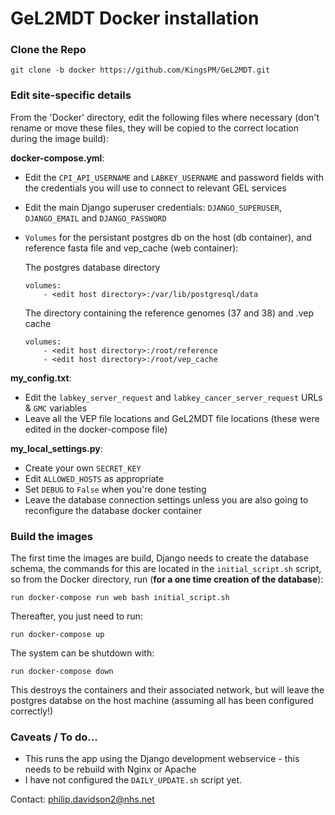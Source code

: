 # GeL2MDT Docker installation #

### Clone the Repo
    git clone -b docker https://github.com/KingsPM/GeL2MDT.git
### Edit site-specific details
From the 'Docker' directory, edit the following files where necessary (don't rename or move these files, they will be 
copied to the correct location during the image build):

**docker-compose.yml**:
- Edit the `CPI_API_USERNAME` and `LABKEY_USERNAME` and password fields with the credentials you will use to connect 
to relevant GEL services
- Edit the main Django superuser credentials: `DJANGO_SUPERUSER`, `DJANGO_EMAIL` and `DJANGO_PASSWORD`
- `Volumes` for the persistant postgres db on the host (db container), and reference fasta file and vep_cache 
(web container):

    The postgres database directory

    ```
    volumes:
        - <edit host directory>:/var/lib/postgresql/data 
    ```
    The directory containing the reference genomes (37 and 38) and .vep cache
    ```
    volumes:
        - <edit host directory>:/root/reference 
        - <edit host directory>:/root/vep_cache
    ``` 
**my_config.txt**:
- Edit the `labkey_server_request` and `labkey_cancer_server_request` URLs & `GMC` variables
- Leave all the VEP file locations and GeL2MDT file locations (these were edited in the docker-compose file)

**my_local_settings.py**:
- Create your own `SECRET_KEY`
- Edit `ALLOWED_HOSTS` as appropriate
- Set `DEBUG` to `False` when you're done testing    
- Leave the database connection settings unless you are also going to reconfigure the database docker container

### Build the images
The first time the images are build, Django needs to create the database schema, the commands for this are located in
the `initial_script.sh` script, so from the Docker directory, run (**for a one time creation of the database**):  

    run docker-compose run web bash initial_script.sh

Thereafter, you just need to run: 

    run docker-compose up

The system can be shutdown with:

    run docker-compose down

This destroys the containers and their associated network, but will leave the postgres databse on the host machine 
(assuming all has been configured correctly!)

### Caveats / To do...

- This runs the app using the Django development webservice - this needs to be rebuild with Nginx or Apache
- I have not configured the `DAILY_UPDATE.sh` script yet.
 
Contact:
philip.davidson2@nhs.net
